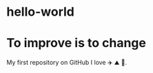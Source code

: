# hello-world
# To improve is to change
My first repository on GitHub
I love :airplane: :mountain: :dancer:.
